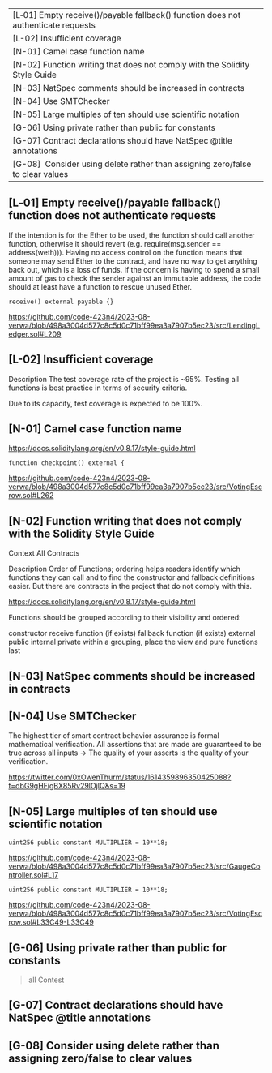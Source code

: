 |     |
| --- |
| \[L‑01\] Empty receive()/payable fallback() function does not authenticate requests |
| \[L-02\] Insufficient coverage |
| \[N-01\] Camel case function name |
| \[N-02\] Function writing that does not comply with the Solidity Style Guide |
| \[N-03\] NatSpec comments should be increased in contracts |
| \[N-04\] Use SMTChecker |
| \[N-05\] Large multiples of ten should use scientific notation |
| \[G-06\] Using private rather than public for constants |
| \[G-07\] Contract declarations should have NatSpec @title annotations |
| \[G-08\]  Consider using delete rather than assigning zero/false to clear values |

## \[L‑01\] Empty receive()/payable fallback() function does not authenticate requests

If the intention is for the Ether to be used, the function should call another function, otherwise it should revert (e.g. require(msg.sender == address(weth))). Having no access control on the function means that someone may send Ether to the contract, and have no way to get anything back out, which is a loss of funds. If the concern is having to spend a small amount of gas to check the sender against an immutable address, the code should at least have a function to rescue unused Ether.

```
receive() external payable {}
```

https://github.com/code-423n4/2023-08-verwa/blob/498a3004d577c8c5d0c71bff99ea3a7907b5ec23/src/LendingLedger.sol#L209

## \[L-02\] Insufficient coverage

Description
The test coverage rate of the project is ~95%. Testing all functions is best practice in terms of security criteria.

Due to its capacity, test coverage is expected to be 100%.

## \[N-01\] Camel case function name

https://docs.soliditylang.org/en/v0.8.17/style-guide.html

```
function checkpoint() external {
```

https://github.com/code-423n4/2023-08-verwa/blob/498a3004d577c8c5d0c71bff99ea3a7907b5ec23/src/VotingEscrow.sol#L262

## \[N-02\] Function writing that does not comply with the Solidity Style Guide

Context
All Contracts

Description
Order of Functions; ordering helps readers identify which functions they can call and to find the constructor and fallback definitions easier. But there are contracts in the project that do not comply with this.

https://docs.soliditylang.org/en/v0.8.17/style-guide.html

Functions should be grouped according to their visibility and ordered:

constructor
receive function (if exists)
fallback function (if exists)
external
public
internal
private
within a grouping, place the view and pure functions last

## \[N-03\] NatSpec comments should be increased in contracts

## \[N-04\] Use SMTChecker

The highest tier of smart contract behavior assurance is formal mathematical verification. All assertions that are made are guaranteed to be true across all inputs → The quality of your asserts is the quality of your verification.

https://twitter.com/0xOwenThurm/status/1614359896350425088?t=dbG9gHFigBX85Rv29lOjIQ&s=19

## \[N-05\] Large multiples of ten should use scientific notation

```
uint256 public constant MULTIPLIER = 10**18;
```

https://github.com/code-423n4/2023-08-verwa/blob/498a3004d577c8c5d0c71bff99ea3a7907b5ec23/src/GaugeController.sol#L17

```
uint256 public constant MULTIPLIER = 10**18;
```

https://github.com/code-423n4/2023-08-verwa/blob/498a3004d577c8c5d0c71bff99ea3a7907b5ec23/src/VotingEscrow.sol#L33C49-L33C49

## \[G-06\] Using private rather than public for constants

> all Contest

## \[G-07\] Contract declarations should have NatSpec @title annotations

## \[G-08\] Consider using delete rather than assigning zero/false to clear values